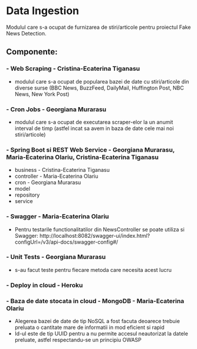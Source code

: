 # Data Ingestion

Modulul care s-a ocupat de furnizarea de stiri/articole pentru proiectul Fake News Detection.

## Componente:

### - Web Scraping - Cristina-Ecaterina Tiganasu
 - modulul care s-a ocupat de popularea bazei de date cu stiri/articole din diverse surse (BBC News, BuzzFeed, DailyMail, Huffington Post, NBC News, New York Post)

### - Cron Jobs - Georgiana Murarasu
 - modulul care s-a ocupat de executarea scraper-elor la un anumit interval de timp (astfel incat sa avem in baza de date cele mai noi stiri/articole)

### - Spring Boot si REST Web Service - Georgiana Murarasu, Maria-Ecaterina Olariu, Cristina-Ecaterina Tiganasu
 -  business - Cristina-Ecaterina Tiganasu
 - controller - Maria-Ecaterina Olariu
 - cron - Georgiana Murarasu
 - model 
 - repository
 - service

### - Swagger - Maria-Ecaterina Olariu
- Pentru testarile functionalitatilor din NewsController se poate utiliza si Swagger:
http://localhost:8082/swagger-ui/index.html?configUrl=/v3/api-docs/swagger-config#/

### - Unit Tests - Georgiana Murarasu
 - s-au facut teste pentru fiecare metoda care necesita acest lucru

### - Deploy in cloud - Heroku

### - Baza de date stocata in cloud - MongoDB - Maria-Ecaterina Olariu
- Alegerea bazei de date de tip NoSQL a fost facuta deoarece trebuie preluata o cantitate mare de informatii in mod eficient si rapid
- Id-ul este de tip UUID pentru a nu permite accesul neautorizat la datele preluate, astfel respectandu-se un principiu OWASP
